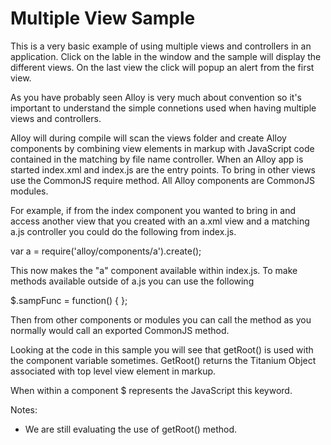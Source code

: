 Multiple View Sample
====================

This is a very basic example of using multiple views and controllers in an application. Click on the lable in the window and the sample will display the different views. On the last view the click will popup an alert from the first view.

As you have probably seen Alloy is very much about convention so it's important to understand the simple connetions used when having multiple views and controllers.

Alloy will during compile will scan the views folder and create Alloy components by combining view elements in markup with JavaScript code contained in the matching by file name controller. When an Alloy app is started index.xml and index.js are the entry points. To bring in other views use the CommonJS require method. All Alloy components are CommonJS modules.

For example, if from the index component you wanted to bring in and access another view that you created with an a.xml view and a matching a.js controller you could do the following from index.js.

var a = require('alloy/components/a').create(); 

This now makes the "a" component available within index.js. To make methods available outside of a.js you can use the following 

$.sampFunc = function() {
};

Then from other components or modules you can call the method as you normally would call an exported CommonJS method. 

Looking at the code in this sample you will see that getRoot() is used with the component variable sometimes. GetRoot() returns the Titanium Object associated with top level view element in markup. 

When within a component $ represents the JavaScript this keyword.

Notes:
- We are still evaluating the use of getRoot() method.




	